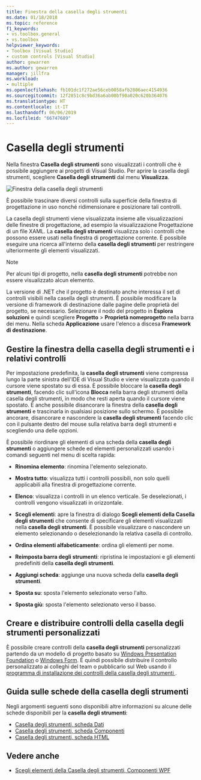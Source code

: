 ```yaml
---
title: Finestra della casella degli strumenti
ms.date: 01/18/2018
ms.topic: reference
f1_keywords:
- vs.toolbox.general
- vs.toolbox
helpviewer_keywords:
- Toolbox [Visual Studio]
- custom controls [Visual Studio]
author: gewarren
ms.author: gewarren
manager: jillfra
ms.workload:
- multiple
ms.openlocfilehash: fb101dc1f272ae56ceb0058afb2806aec4154936
ms.sourcegitcommit: 12f2851c8c9bd36a6ab00bf90a020c620b364076
ms.translationtype: HT
ms.contentlocale: it-IT
ms.lasthandoff: 06/06/2019
ms.locfileid: "66747689"
---
```

# <a name="toolbox"></a>Casella degli strumenti

Nella finestra **Casella degli strumenti** sono visualizzati i controlli che è possibile aggiungere ai progetti di Visual Studio. Per aprire la casella degli strumenti, scegliere **Casella degli strumenti** dal menu **Visualizza**.

![Finestra della casella degli strumenti](media/toolbox.png)

È possibile trascinare diversi controlli sulla superficie della finestra di progettazione in uso nonché ridimensionare e posizionare tali controlli.

La casella degli strumenti viene visualizzata insieme alle visualizzazioni delle finestre di progettazione, ad esempio la visualizzazione Progettazione di un file XAML. La **casella degli strumenti** visualizza solo i controlli che possono essere usati nella finestra di progettazione corrente. È possibile eseguire una ricerca all'interno della **casella degli strumenti** per restringere ulteriormente gli elementi visualizzati.

> [!NOTE]
> Per alcuni tipi di progetto, nella **casella degli strumenti** potrebbe non essere visualizzato alcun elemento.

La versione di .NET che il progetto è destinato anche interessa il set di controlli visibili nella casella degli strumenti. È possibile modificare la versione di framework di destinazione dalle pagine delle proprietà del progetto, se necessario. Selezionare il nodo del progetto in **Esplora soluzioni** e quindi scegliere **Progetto** > **Proprietà nomeprogetto** nella barra dei menu. Nella scheda **Applicazione** usare l'elenco a discesa **Framework di destinazione**.

## <a name="manage-the-toolbox-window-and-its-controls"></a>Gestire la finestra della casella degli strumenti e i relativi controlli

Per impostazione predefinita, la **casella degli strumenti** viene compressa lungo la parte sinistra dell'IDE di Visual Studio e viene visualizzata quando il cursore viene spostato su di essa. È possibile bloccare la **casella degli strumenti**, facendo clic sull'icona **Blocca** nella barra degli strumenti della casella degli strumenti, in modo che resti aperta quando il cursore viene spostato. È anche possibile disancorare la finestra della **casella degli strumenti** e trascinarla in qualsiasi posizione sullo schermo. È possibile ancorare, disancorare e nascondere la **casella degli strumenti** facendo clic con il pulsante destro del mouse sulla relativa barra degli strumenti e scegliendo una delle opzioni.

È possibile riordinare gli elementi di una scheda della **casella degli strumenti** o aggiungere schede ed elementi personalizzati usando i comandi seguenti nel menu di scelta rapida:

- **Rinomina elemento**: rinomina l'elemento selezionato.

- **Mostra tutto**: visualizza tutti i controlli possibili, non solo quelli applicabili alla finestra di progettazione corrente.

- **Elenco**: visualizza i controlli in un elenco verticale. Se deselezionati, i controlli vengono visualizzati in orizzontale.

- **Scegli elementi**: apre la finestra di dialogo **Scegli elementi della Casella degli strumenti** che consente di specificare gli elementi visualizzati nella **casella degli strumenti**. È possibile visualizzare o nascondere un elemento selezionando o deselezionando la relativa casella di controllo.

- **Ordina elementi alfabeticamente**: ordina gli elementi per nome.

- **Reimposta barra degli strumenti**: ripristina le impostazioni e gli elementi predefiniti della **casella degli strumenti**.

- **Aggiungi scheda**: aggiunge una nuova scheda della **casella degli strumenti**.

- **Sposta su**: sposta l'elemento selezionato verso l'alto.

- **Sposta giù**: sposta l'elemento selezionato verso il basso.

## <a name="create-and-distribute-custom-toolbox-controls"></a>Creare e distribuire controlli della casella degli strumenti personalizzati

È possibile creare controlli della **casella degli strumenti** personalizzati partendo da un modello di progetto basato su [Windows Presentation Foundation](../../extensibility/creating-a-wpf-toolbox-control.md) o [Windows Form](../../extensibility/creating-a-windows-forms-toolbox-control.md). È quindi possibile distribuire il controllo personalizzato ai colleghi del team o pubblicarlo sul Web usando il [programma di installazione dei controlli della casella degli strumenti ](http://download.microsoft.com/download/8/3/6/836657BD-9CCB-4ED4-B9D2-FB769473B284/TCI_whitepaper.docx).

## <a name="help-on-toolbox-tabs"></a>Guida sulle schede della casella degli strumenti

Negli argomenti seguenti sono disponibili altre informazioni su alcune delle schede disponibili per la **casella degli strumenti**:

- [Casella degli strumenti, scheda Dati](../../ide/reference/toolbox-data-tab.md)
- [Casella degli strumenti, scheda Componenti](../../ide/reference/toolbox-components-tab.md)
- [Casella degli strumenti, scheda HTML](../../ide/reference/toolbox-html-tab.md)

## <a name="see-also"></a>Vedere anche

- [Scegli elementi della Casella degli strumenti, Componenti WPF](choose-toolbox-items-wpf-components.md)